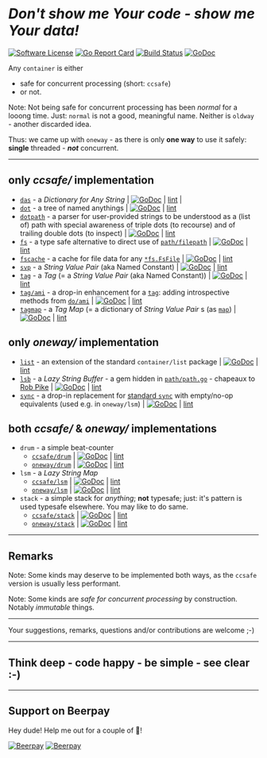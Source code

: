 # *Don't show me Your code - show me Your data!*

[![Software License](https://img.shields.io/badge/license-MIT-brightgreen.svg?style=flat-square)](LICENSE.md)
[![Go Report Card](https://goreportcard.com/badge/github.com/GoLangsam/container)](https://goreportcard.com/report/github.com/GoLangsam/container)
[![Build Status](https://travis-ci.org/GoLangsam/container.svg?branch=master)](https://travis-ci.org/GoLangsam/container)
[![GoDoc](https://godoc.org/github.com/GoLangsam/container?status.svg)](https://godoc.org/github.com/GoLangsam/container)

Any `container` is either
- safe for concurrent processing (short: `ccsafe`)
- or not.

Note: Not being safe for concurrent processing has been *normal* for a looong time.
Just: `normal` is not a good, meaningful name.
Neither is `oldway` - another discarded idea.

Thus: we came up with `oneway` - as there is only **one way** to use it safely: **single** threaded - ***not*** concurrent.

---
## only *ccsafe/* implementation
- [`das`](https://github.com/GoLangsam/container/blob/master/ccsafe/das) -
  a *Dictionary for Any String*
  |
  [![GoDoc](https://godoc.org/github.com/GoLangsam/container/ccsafe/das?status.svg)](https://godoc.org/github.com/GoLangsam/container/ccsafe/das)
  |
  [lint](http://go-lint.appspot.com/github.com/GoLangsam/container/ccsafe/das)
  |
- [`dot`](https://github.com/GoLangsam/container/blob/master/ccsafe/dot) -
  a tree of named anythings
  |
  [![GoDoc](https://godoc.org/github.com/GoLangsam/container/ccsafe/dot?status.svg)](https://godoc.org/github.com/GoLangsam/container/ccsafe/dot)
  |
  [lint](http://go-lint.appspot.com/github.com/GoLangsam/container/ccsafe/dot)
- [`dotpath`](https://github.com/GoLangsam/container/blob/master/ccsafe/dotpath) -
  a parser for user-provided strings to be understood as a (list of) path
  with special awareness of triple dots (to recourse) and of trailing double dots (to inspect)
  |
  [![GoDoc](https://godoc.org/github.com/GoLangsam/container/ccsafe/dotpath?status.svg)](https://godoc.org/github.com/GoLangsam/container/ccsafe/dotpath)
  |
  [lint](http://go-lint.appspot.com/github.com/GoLangsam/container/ccsafe/dotpath)
- [`fs`](https://github.com/GoLangsam/container/blob/master/ccsafe/fs) -
  a type safe alternative to direct use of [`path/filepath`](https://godoc.org/path/filepath)
  |
  [![GoDoc](https://godoc.org/github.com/GoLangsam/container/ccsafe/fs?status.svg)](https://godoc.org/github.com/GoLangsam/container/ccsafe/fs)
  |
  [lint](http://go-lint.appspot.com/github.com/GoLangsam/container/ccsafe/fs)
- [`fscache`](https://github.com/GoLangsam/container/blob/master/ccsafe/fscache) -
  a cache for file data for any
  [`*fs.FsFile`](https://godoc.org/github.com/GoLangsam/container/ccsafe/fs#FsFile)
  |
  [![GoDoc](https://godoc.org/github.com/GoLangsam/container/ccsafe/fscache?status.svg)](https://godoc.org/github.com/GoLangsam/container/ccsafe/fscache)
  |
  [lint](http://go-lint.appspot.com/github.com/GoLangsam/container/ccsafe/fscache)
- [`svp`](https://github.com/GoLangsam/container/blob/master/ccsafe/svp) -
  a *String Value Pair* (aka Named Constant)
  |
  [![GoDoc](https://godoc.org/github.com/GoLangsam/container/ccsafe/svp?status.svg)](https://godoc.org/github.com/GoLangsam/container/ccsafe/svp)
  |
  [lint](http://go-lint.appspot.com/github.com/GoLangsam/container/ccsafe/svp)
- [`tag`](https://github.com/GoLangsam/container/blob/master/ccsafe/tag) -
  a *Tag* (= a *String Value Pair* (aka Named Constant))
  |
  [![GoDoc](https://godoc.org/github.com/GoLangsam/container/ccsafe/tag?status.svg)](https://godoc.org/github.com/GoLangsam/container/ccsafe/tag)
  |
  [lint](http://go-lint.appspot.com/github.com/GoLangsam/container/ccsafe/tag)
- [`tag/ami`](https://github.com/GoLangsam/container/blob/master/ccsafe/tag/ami) -
  a drop-in enhancement for a [`tag`]((https://godoc.org/github.com/GoLangsam/container/ccsafe/tag) ):
  adding introspective methods from [`do/ami`](https://godoc.org/github.com/GoLangsam/do/ami)
  |
  [![GoDoc](https://godoc.org/github.com/GoLangsam/container/ccsafe/tag/ami?status.svg)](https://godoc.org/github.com/GoLangsam/container/ccsafe/tag/ami)
  |
  [lint](http://go-lint.appspot.com/github.com/GoLangsam/container/ccsafe/tag/ami)
- [`tagmap`](https://github.com/GoLangsam/container/blob/master/ccsafe/tagmap) -
  a *Tag Map* (= a dictionary of *String Value Pair* s (as [`map`](https://golang.org/ref/spec#Map_types))
  |
  [![GoDoc](https://godoc.org/github.com/GoLangsam/container/ccsafe/tagmap?status.svg)](https://godoc.org/github.com/GoLangsam/container/ccsafe/tagmap)
  |
  [lint](http://go-lint.appspot.com/github.com/GoLangsam/container/ccsafe/tagmap)
  
## only *oneway/* implementation
- [`list`](https://github.com/GoLangsam/container/blob/master/oneway/list) - 
  an extension of the standard `container/list` package
  |
  [![GoDoc](https://godoc.org/github.com/GoLangsam/container/oneway/list?status.svg)](https://godoc.org/github.com/GoLangsam/container/oneway/list)
  |
  [lint](http://go-lint.appspot.com/github.com/GoLangsam/container/oneway/list)
- [`lsb`](https://github.com/GoLangsam/container/blob/master/oneway/lsb) - 
  a *Lazy String Buffer* -
  a gem hidden in [`path/path.go`](https://golang.org/src/path/path.go) -
  chapeaux to [Rob Pike](https://en.wikipedia.org/wiki/Rob_Pike)
  |
  [![GoDoc](https://godoc.org/github.com/GoLangsam/container/oneway/lsb?status.svg)](https://godoc.org/github.com/GoLangsam/container/oneway/lsb)
  |
  [lint](http://go-lint.appspot.com/github.com/GoLangsam/container/oneway/lsb)
- [`sync`](https://github.com/GoLangsam/container/blob/master/oneway/sync) - 
  a drop-in replacement for [standard `sync`](https://godoc.org/path/filepath) with empty/no-op equivalents (used e.g. in `oneway/lsm`)
  |
  [![GoDoc](https://godoc.org/github.com/GoLangsam/container/oneway/sync?status.svg)](https://godoc.org/github.com/GoLangsam/container/oneway/sync)
  |
  [lint](http://go-lint.appspot.com/github.com/GoLangsam/container/oneway/sync)

## both *ccsafe/* & *oneway/* implementations
- `drum` - 
  a simple beat-counter
	- [`ccsafe/drum`](https://github.com/GoLangsam/container/blob/master/ccsafe/drum)
	  |
  [![GoDoc](https://godoc.org/github.com/GoLangsam/container/ccsafe/drum?status.svg)](https://godoc.org/github.com/GoLangsam/container/ccsafe/drum)
	  |
  [lint](http://go-lint.appspot.com/github.com/GoLangsam/container/oneway/drum)
	- [`oneway/drum`](https://github.com/GoLangsam/container/blob/master/oneway/drum)
	  |
  [![GoDoc](https://godoc.org/github.com/GoLangsam/container/oneway/drum?status.svg)](https://godoc.org/github.com/GoLangsam/container/oneway/drum)
	  |
  [lint](http://go-lint.appspot.com/github.com/GoLangsam/container/oneway/drum)
- `lsm` - 
  a *Lazy String Map*
	- [`ccsafe/lsm`](https://github.com/GoLangsam/container/blob/master/ccsafe/lsm)
	  |
  [![GoDoc](https://godoc.org/github.com/GoLangsam/container/ccsafe/lsm?status.svg)](https://godoc.org/github.com/GoLangsam/container/ccsafe/lsm)
	  |
  [lint](http://go-lint.appspot.com/github.com/GoLangsam/container/oneway/lsm)
	- [`oneway/lsm`](https://github.com/GoLangsam/container/blob/master/oneway/lsm)
	  |
  [![GoDoc](https://godoc.org/github.com/GoLangsam/container/oneway/lsm?status.svg)](https://godoc.org/github.com/GoLangsam/container/oneway/lsm)
	  |
  [lint](http://go-lint.appspot.com/github.com/GoLangsam/container/oneway/lsm)
- `stack` - 
  a simple stack for *anything*; **not** typesafe; just: it's pattern is used typesafe elsewhere. You may like to do same.
	- [`ccsafe/stack`](https://github.com/GoLangsam/container/blob/master/ccsafe/stack)
	  |
  [![GoDoc](https://godoc.org/github.com/GoLangsam/container/ccsafe/stack?status.svg)](https://godoc.org/github.com/GoLangsam/container/ccsafe/stack)
	  |
  [lint](http://go-lint.appspot.com/github.com/GoLangsam/container/oneway/stack)
	- [`oneway/stack`](https://github.com/GoLangsam/container/blob/master/oneway/stack)
	  |
  [![GoDoc](https://godoc.org/github.com/GoLangsam/container/oneway/stack?status.svg)](https://godoc.org/github.com/GoLangsam/container/oneway/stack)
	  |
  [lint](http://go-lint.appspot.com/github.com/GoLangsam/container/oneway/stack)

---
## Remarks

Note: Some kinds may deserve to be implemented both ways, as the `ccsafe` version is usually less performant.

Note: Some kinds are *safe for concurrent processing* by construction. Notably *immutable* things.

---
Your suggestions, remarks, questions and/or contributions are welcome ;-)

---
## Think deep - code happy - be simple - see clear :-)

---
## Support on Beerpay
Hey dude! Help me out for a couple of :beers:!

[![Beerpay](https://beerpay.io/GoLangsam/container/badge.svg?style=beer-square)](https://beerpay.io/GoLangsam/container)  [![Beerpay](https://beerpay.io/GoLangsam/container/make-wish.svg?style=flat-square)](https://beerpay.io/GoLangsam/container?focus=wish)